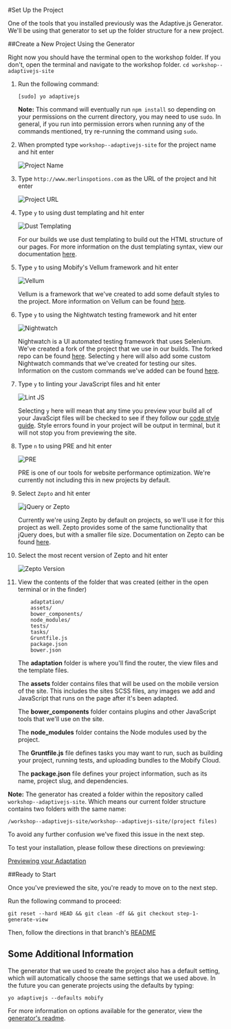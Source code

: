 #Set Up the Project

One of the tools that you installed previously was the Adaptive.js Generator. We'll be using that generator to set up the folder structure for a new project.

##Create a New Project Using the Generator

Right now you should have the terminal open to the workshop folder. If you don't, open the terminal and navigate to the workshop folder.
    ```
    cd workshop--adaptivejs-site
    ```

1. Run the following command:

    ```
    [sudo] yo adaptivejs
    ```

    **Note:** This command will eventually run `npm install` so depending on your permissions on the current directory, you may need to use `sudo`. 
    In general, if you run into permission errors when running any of the commands mentioned, try re-running the command using `sudo`.

2. When prompted type `workshop--adaptivejs-site` for the project name and hit enter

    ![Project Name](https://s3.amazonaws.com/uploads.hipchat.com/15359/64553/UAfzq5whtPon5UV/Screen%20Shot%202015-01-22%20at%204.12.37%20PM.png)

3. Type `http://www.merlinspotions.com` as the URL of the project and hit enter

    ![Project URL](https://s3.amazonaws.com/uploads.hipchat.com/15359/64553/7buMlNzOgC2laMf/Screen%20Shot%202015-01-22%20at%204.13.48%20PM.png)

4. Type `y` to using dust templating and hit enter

    ![Dust Templating](https://s3.amazonaws.com/uploads.hipchat.com/15359/64553/oqbf2lAduDXzTTk/Screen%20Shot%202015-01-22%20at%204.55.01%20PM.png)

    For our builds we use dust templating to build out the HTML structure of our pages. For more information on the dust templating syntax, view our documentation [here](https://cloud.mobify.com/docs/adaptivejs/adapting/dustjs-cheat-sheet/).

5. Type `y` to using Mobify's Vellum framework and hit enter

    ![Vellum](https://s3.amazonaws.com/uploads.hipchat.com/15359/64553/yVuAllBWOV3DbdI/Screen%20Shot%202015-01-22%20at%204.18.08%20PM.png)

    Vellum is a framework that we've created to add some default styles to the project. More information on Vellum can be found [here](https://github.com/mobify/vellum).

6. Type `y` to using the Nightwatch testing framework and hit enter
    
    ![Nightwatch](https://s3.amazonaws.com/uploads.hipchat.com/15359/64553/5xGrRACwJ0wklx3/Screen%20Shot%202015-01-22%20at%204.19.05%20PM.png)

    Nightwatch is a UI automated testing framework that uses Selenium. We've created a fork of the project that we use in our builds. The forked repo can be found [here](https://github.com/mobify/nightwatch). Selecting `y` here will also add some custom Nightwatch commands that we've created for testing our sites. Information on the custom commands we've added can be found [here](https://github.com/mobify/nightwatch-commands).

7. Type `y` to linting your JavaScript files and hit enter

    ![Lint JS](https://s3.amazonaws.com/uploads.hipchat.com/15359/64553/DD9IwuARtzyxoQo/Screen%20Shot%202015-01-22%20at%204.19.44%20PM.png)

    Selecting `y` here will mean that any time you preview your build all of your JavaScipt files will be checked to see if they follow our [code style guide](https://github.com/mobify/mobify-code-style). Style errors found in your project will be output in terminal, but it will not stop you from previewing the site.

8. Type `n` to using PRE and hit enter

    ![PRE](https://s3.amazonaws.com/uploads.hipchat.com/15359/64553/zW1rEVD0zVEHLMi/Screen%20Shot%202015-01-22%20at%204.20.17%20PM.png)

    PRE is one of our tools for website performance optimization. We're currently not including this in new projects by default.

9. Select `Zepto` and hit enter

    ![jQuery or Zepto](https://s3.amazonaws.com/uploads.hipchat.com/15359/64553/eytQdVG1wlvW7Ro/Screen%20Shot%202015-01-22%20at%204.20.50%20PM.png)

    Currently we're using Zepto by default on projects, so we'll use it for this project as well. Zepto provides some of the same functionality that jQuery does, but with a smaller file size. Documentation on Zepto can be found [here](http://zeptojs.com/).

10. Select the most recent version of Zepto and hit enter

    ![Zepto Version](https://s3.amazonaws.com/uploads.hipchat.com/15359/64553/pgGyeLJEcpGlkbC/Screen%20Shot%202015-01-22%20at%204.21.34%20PM.png)

11. View the contents of the folder that was created (either in the open terminal or in the finder)

    ```
        adaptation/
        assets/
        bower_components/
        node_modules/
        tests/
        tasks/
        Gruntfile.js
        package.json
        bower.json
    ```

    The **adaptation** folder is where you'll find the router, the view files and the template files.

    The **assets** folder contains files that will be used on the mobile version of the site. This includes the sites SCSS files, any images we add and JavaScript that runs on the page after it's been adapted.

    The **bower_components** folder contains plugins and other JavaScript tools that we'll use on the site.

    The **node_modules** folder contains the Node modules used by the project.

    The **Gruntfile.js** file defines tasks you may want to run, such as building your project, running tests, and uploading bundles to the Mobify Cloud.

    The **package.json** file defines your project information, such as its name, project slug, and dependencies.


**Note:** The generator has created a folder within the repository called `workshop--adaptivejs-site`. Which means our current folder structure contains two folders with the same name:

    /workshop--adaptivejs-site/workshop--adaptivejs-site/(project files)

To avoid any further confusion we've fixed this issue in the next step.

To test your installation, please follow these directions on previewing:

[Previewing your Adaptation](https://cloud.mobify.com/docs/adaptivejs/getting-started/#/previewing-your-adaptation/)


##Ready to Start

Once you've previewed the site, you're ready to move on to the next step. 

Run the following command to proceed:

```
git reset --hard HEAD && git clean -df && git checkout step-1-generate-view
```

Then, follow the directions in that branch's [README](https://github.com/mobify/workshop--adaptivejs-site/blob/step-1-generate-view/README.md)

## Some Additional Information

The generator that we used to create the project also has a default setting, which will automatically choose the same settings that we used above. In the future you can generate projects using the defaults by typing:

```
yo adaptivejs --defaults mobify
```

For more information on options available for the generator, view the [generator's readme](https://github.com/mobify/generator-adaptivejs).

